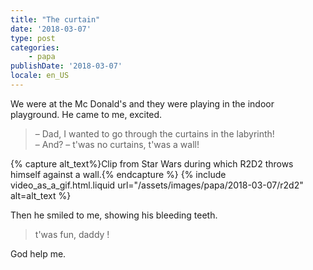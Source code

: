 ```yaml
---
title: "The curtain"
date: '2018-03-07'
type: post
categories:
    - papa
publishDate: '2018-03-07'
locale: en_US
---
```


We were at the Mc Donald's and they were playing in the indoor playground. He came to me, excited.

<!-- more -->

> – Dad, I wanted to go through the curtains in the labyrinth!  
> – And?
> – t'was no curtains, t'was a wall!

{% capture alt_text%}Clip from Star Wars during which R2D2 throws himself against a wall.{% endcapture %}
{% include video_as_a_gif.html.liquid
url="/assets/images/papa/2018-03-07/r2d2"
alt=alt_text
%}

Then he smiled to me, showing his bleeding teeth.

> t'was fun, daddy !

God help me.
